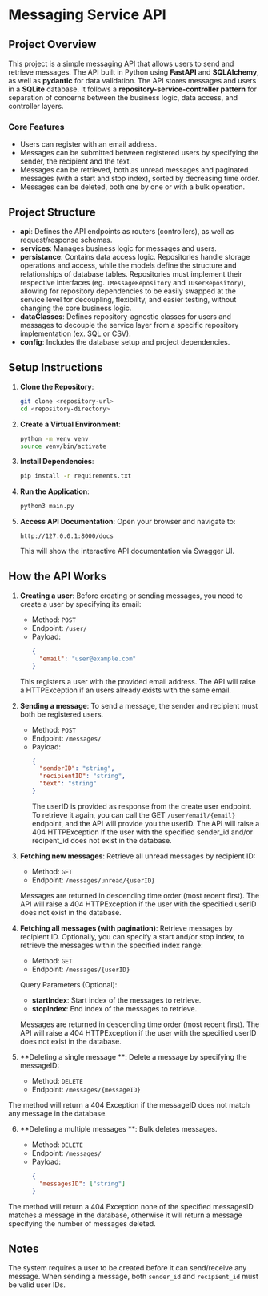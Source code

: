 # Messaging Service API

## Project Overview

This project is a simple messaging API that allows users to send and retrieve messages.
The API built in Python using **FastAPI** and **SQLAlchemy**, as well as **pydantic** for data validation. The API stores messages and users in a **SQLite** database.
It follows a **repository-service-controller pattern** for separation of concerns between the business logic, data access, and controller layers.


### Core Features

- Users can register with an email address.
- Messages can be submitted between registered users by specifying the sender, the recipient and the text.
- Messages can be retrieved, both as unread messages and paginated messages (with a start and stop index), sorted by decreasing time order.
- Messages can be deleted, both one by one or with a bulk operation.

## Project Structure

- **api**: Defines the API endpoints as routers (controllers), as well as request/response schemas.
- **services**: Manages business logic for messages and users.
- **persistance**: Contains data access logic. Repositories handle storage operations and access, while the models define the structure and relationships of database tables. Repositories must implement their respective interfaces (eg. `IMessageRepository` and `IUserRepository`), allowing for repository dependencies to be easily swapped at the service level for decoupling, flexibility, and easier testing, without changing the core business logic. 
- **dataClasses**: Defines repository-agnostic classes for users and messages to decouple the service layer from a specific repository implementation (ex. SQL or CSV).
- **config**: Includes the database setup and project dependencies.

## Setup Instructions

1. **Clone the Repository**:
    ```bash
    git clone <repository-url>
    cd <repository-directory>
    ```

2. **Create a Virtual Environment**:
    ```bash
    python -m venv venv
    source venv/bin/activate
    ```

3. **Install Dependencies**:
    ```bash
    pip install -r requirements.txt
    ```

4. **Run the Application**:
    ```bash
    python3 main.py
    ```

5. **Access API Documentation**:
    Open your browser and navigate to:
    ```
    http://127.0.0.1:8000/docs
    ```
    This will show the interactive API documentation via Swagger UI.

## How the API Works

1. **Creating a user**:
    Before creating or sending messages, you need to create a user by specifying its email:
    - Method: `POST`
    - Endpoint: `/user/`
    - Payload:
      ```json
      {
        "email": "user@example.com"
      }
      ```
    This registers a user with the provided email address. The API will raise a HTTPException if an users already exists with the same email.

2. **Sending a message**:
    To send a message, the sender and recipient must both be registered users.
    - Method: `POST`
    - Endpoint: `/messages/`
    - Payload:
      ```json
      {
        "senderID": "string",
        "recipientID": "string",
        "text": "string"
      }
      ```
      The userID is provided as response from the create user endpoint. To retrieve it again, you can call the GET `/user/email/{email}` endpoint, and the API will provide you the userID. The API will raise a 404 HTTPException if the user with the specified sender_id and/or recipent_id does not exist in the database.

3. **Fetching new messages**:
    Retrieve all unread messages by recipient ID:
    - Method: `GET`
    - Endpoint: `/messages/unread/{userID}`
      
    Messages are returned in descending time order (most recent first). The API will raise a 404 HTTPException if the user with the specified userID does not exist in the database.
  
4. **Fetching all messages (with pagination)**:
    Retrieve messages by recipient ID. Optionally, you can specify a start and/or stop index, to retrieve the messages within the specified index range:
    - Method: `GET`
    - Endpoint: `/messages/{userID}`

   Query Parameters (Optional):
    - **startIndex**: Start index of the messages to retrieve.
    - **stopIndex**: End index of the messages to retrieve.

   Messages are returned in descending time order (most recent first). The API will raise a 404 HTTPException if the user with the specified userID does not exist in the database.

5. **Deleting a single message **:
    Delete a message by specifying the messageID:
    - Method: `DELETE`
    - Endpoint: `/messages/{messageID}`

The method will return a 404 Exception if the messageID does not match any message in the database. 

6. **Deleting a multiple messages **:
Bulk deletes messages.

    - Method: `DELETE`
    - Endpoint: `/messages/`
    - Payload:
      ```json
      {
        "messagesID": ["string"]
      }
      ```
The method will return a 404 Exception none of the specified messagesID matches a message in the database, otherwise it will return a message specifying the number of messages deleted. 

## Notes

The system requires a user to be created before it can send/receive any message.
When sending a message, both `sender_id` and `recipient_id` must be valid user IDs. 
